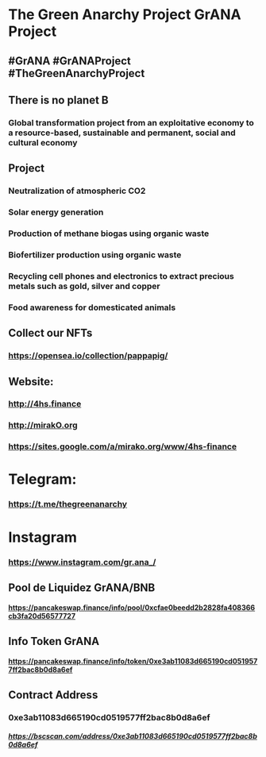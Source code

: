 # The Green Anarchy Project GrANA Project
## #GrANA #GrANAProject #TheGreenAnarchyProject
## There is no planet B
### Global transformation project from an exploitative economy to a resource-based, sustainable and permanent, social and cultural economy

## Project
### Neutralization of atmospheric CO2
### Solar energy generation
### Production of methane biogas using organic waste
### Biofertilizer production using organic waste
### Recycling cell phones and electronics to extract precious metals such as gold, silver and copper
### Food awareness for domesticated animals


## Collect our NFTs
### https://opensea.io/collection/pappapig/

## Website:
### http://4hs.finance
### http://mirakO.org
### https://sites.google.com/a/mirako.org/www/4hs-finance

# Telegram:
### https://t.me/thegreenanarchy
# Instagram
### https://www.instagram.com/gr.ana_/

## Pool de Liquidez GrANA/BNB
#### https://pancakeswap.finance/info/pool/0xcfae0beedd2b2828fa408366cb3fa20d56577727

## Info Token GrANA
#### https://pancakeswap.finance/info/token/0xe3ab11083d665190cd0519577ff2bac8b0d8a6ef

## Contract Address
### 0xe3ab11083d665190cd0519577ff2bac8b0d8a6ef
##### https://bscscan.com/address/0xe3ab11083d665190cd0519577ff2bac8b0d8a6ef
